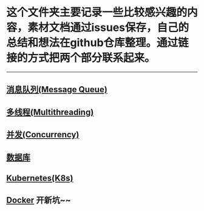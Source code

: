 # 这个文件夹主要记录一些比较感兴趣的内容，素材文档通过issues保存，自己的总结和想法在github仓库整理。通过链接的方式把两个部分联系起来。
---------
## [消息队列(Message Queue)](https://github.com/poppyz/ABC/blob/main/Novelties/MQ/RabbitMQ.md)
## [多线程(Multithreading)](None)
## [并发(Concurrency)](None)
## [数据库](None)
## [Kubernetes(K8s)](None)
## [Docker](None) 开新坑~~
